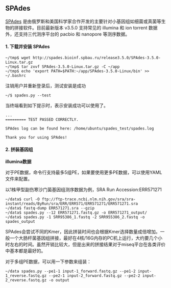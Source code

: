 ## SPAdes

[SPAdes][] 是由俄罗斯和美国科学家合作开发的主要针对小基因组如细菌或真菌等生物的拼接软件。目前最新版本 v3.5.0 支持常见的 illumina 和 ion torrent 数据外，还支持三代测序平台的 pacbio 和 nanopore 等测序数据。

#### 1. 下载并安装 SPAdes

```
~/tmp$ wget http://spades.bioinf.spbau.ru/release3.5.0/SPAdes-3.5.0-Linux.tar.gz
~/tmp$ tar zxvf SPAdes-3.5.0-Linux.tar.gz -C ~/app
~/tmp$ echo 'export PATH=$PATH:~/app/SPAdes-3.5.0-Linux/bin' >> ~/.bashrc
```

注销用户并重新登录后，测试安装是成功

```
~/$ spades.py --test
```

当终端看到如下提示时，表示安装成功可以使用了。

```
...
========= TEST PASSED CORRECTLY.

SPAdes log can be found here: /home/ubuntu/spades_test/spades.log

Thank you for using SPAdes!
```

#### 2. 拼装基因组

**illumina数据**

对于PE数据，命令行支持最多5组PE，如果要使用更多PE数据，可以使用YAML文件来配置。

以1株甲型副伤寒沙门菌基因组测序数据为例，SRA Run Accession:ERR571271

```
~/data$ curl -O ftp://ftp-trace.ncbi.nlm.nih.gov/sra/sra-instant/reads/ByRun/sra/ERR/ERR571/ERR571271/ERR571271.sra
~/data$ fastq-dump ERR571271.sra --gzip
~/data$ spades.py --12 ERR571271.fastq.gz -o ERR571271_output/
~/data$ spades.py -1 SRR95386_1.fastq -2 SRR955386_2.fastq -o spades_output
```

SPAdes会尝试不同的Kmer，因此拼装时间也会根据Kmer选择数量成倍增加。一般一个大肠杆菌基因组拼接，最好在4核/16G内存的PC机上运行，大约要几个小时左右的时间。虽然开销比较大，但是出来的拼接结果对于miseq平台在各类评价中基本都是最好的。

对于多组PE数据，可以用一下参数来组装：

```
~/data spades.py --pe1-1 input-1_forward.fastq.gz --pe1-2 input-1_reverse.fastq.gz --pe2-1 input-2_forward.fastq.gz --pe2-2 input-2_reverse.fastq.gz -o output
```

[SPAdes]: http://spades.bioinf.spbau.ru/ "SPAdes"

